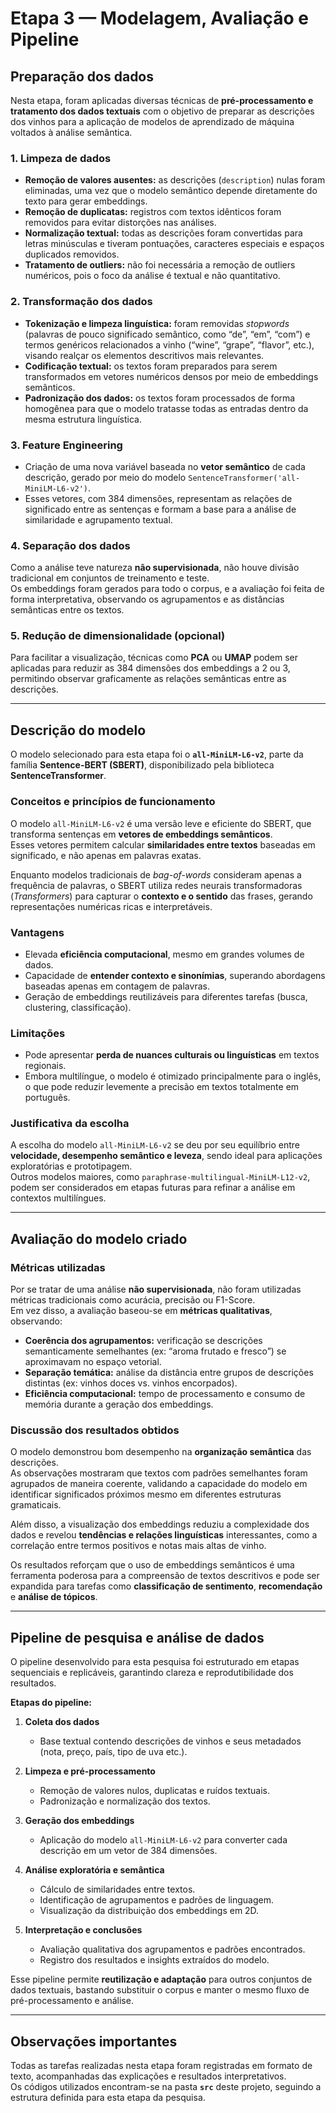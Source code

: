 # Etapa 3 — Modelagem, Avaliação e Pipeline

## Preparação dos dados

Nesta etapa, foram aplicadas diversas técnicas de **pré-processamento e tratamento dos dados textuais** com o objetivo de preparar as descrições dos vinhos para a aplicação de modelos de aprendizado de máquina voltados à análise semântica.

### 1. Limpeza de dados
- **Remoção de valores ausentes:** as descrições (`description`) nulas foram eliminadas, uma vez que o modelo semântico depende diretamente do texto para gerar embeddings.  
- **Remoção de duplicatas:** registros com textos idênticos foram removidos para evitar distorções nas análises.  
- **Normalização textual:** todas as descrições foram convertidas para letras minúsculas e tiveram pontuações, caracteres especiais e espaços duplicados removidos.  
- **Tratamento de outliers:** não foi necessária a remoção de outliers numéricos, pois o foco da análise é textual e não quantitativo.

### 2. Transformação dos dados
- **Tokenização e limpeza linguística:** foram removidas *stopwords* (palavras de pouco significado semântico, como “de”, “em”, “com”) e termos genéricos relacionados a vinho (“wine”, “grape”, “flavor”, etc.), visando realçar os elementos descritivos mais relevantes.  
- **Codificação textual:** os textos foram preparados para serem transformados em vetores numéricos densos por meio de embeddings semânticos.  
- **Padronização dos dados:** os textos foram processados de forma homogênea para que o modelo tratasse todas as entradas dentro da mesma estrutura linguística.

### 3. Feature Engineering
- Criação de uma nova variável baseada no **vetor semântico** de cada descrição, gerado por meio do modelo `SentenceTransformer('all-MiniLM-L6-v2')`.  
- Esses vetores, com 384 dimensões, representam as relações de significado entre as sentenças e formam a base para a análise de similaridade e agrupamento textual.

### 4. Separação dos dados
Como a análise teve natureza **não supervisionada**, não houve divisão tradicional em conjuntos de treinamento e teste.  
Os embeddings foram gerados para todo o corpus, e a avaliação foi feita de forma interpretativa, observando os agrupamentos e as distâncias semânticas entre os textos.

### 5. Redução de dimensionalidade (opcional)
Para facilitar a visualização, técnicas como **PCA** ou **UMAP** podem ser aplicadas para reduzir as 384 dimensões dos embeddings a 2 ou 3, permitindo observar graficamente as relações semânticas entre as descrições.

---

## Descrição do modelo

O modelo selecionado para esta etapa foi o **`all-MiniLM-L6-v2`**, parte da família **Sentence-BERT (SBERT)**, disponibilizado pela biblioteca **SentenceTransformer**.  

### Conceitos e princípios de funcionamento
O modelo `all-MiniLM-L6-v2` é uma versão leve e eficiente do SBERT, que transforma sentenças em **vetores de embeddings semânticos**.  
Esses vetores permitem calcular **similaridades entre textos** baseadas em significado, e não apenas em palavras exatas.  

Enquanto modelos tradicionais de *bag-of-words* consideram apenas a frequência de palavras, o SBERT utiliza redes neurais transformadoras (*Transformers*) para capturar o **contexto e o sentido** das frases, gerando representações numéricas ricas e interpretáveis.

### Vantagens
- Elevada **eficiência computacional**, mesmo em grandes volumes de dados.  
- Capacidade de **entender contexto e sinonímias**, superando abordagens baseadas apenas em contagem de palavras.  
- Geração de embeddings reutilizáveis para diferentes tarefas (busca, clustering, classificação).

### Limitações
- Pode apresentar **perda de nuances culturais ou linguísticas** em textos regionais.  
- Embora multilíngue, o modelo é otimizado principalmente para o inglês, o que pode reduzir levemente a precisão em textos totalmente em português.  

### Justificativa da escolha
A escolha do modelo `all-MiniLM-L6-v2` se deu por seu equilíbrio entre **velocidade, desempenho semântico e leveza**, sendo ideal para aplicações exploratórias e prototipagem.  
Outros modelos maiores, como `paraphrase-multilingual-MiniLM-L12-v2`, podem ser considerados em etapas futuras para refinar a análise em contextos multilíngues.

---

## Avaliação do modelo criado

### Métricas utilizadas

Por se tratar de uma análise **não supervisionada**, não foram utilizadas métricas tradicionais como acurácia, precisão ou F1-Score.  
Em vez disso, a avaliação baseou-se em **métricas qualitativas**, observando:

- **Coerência dos agrupamentos:** verificação se descrições semanticamente semelhantes (ex: “aroma frutado e fresco”) se aproximavam no espaço vetorial.  
- **Separação temática:** análise da distância entre grupos de descrições distintas (ex: vinhos doces vs. vinhos encorpados).  
- **Eficiência computacional:** tempo de processamento e  consumo de memória durante a geração dos embeddings.

### Discussão dos resultados obtidos

O modelo demonstrou bom desempenho na **organização semântica** das descrições.  
As observações mostraram que textos com padrões semelhantes foram agrupados de maneira coerente, validando a capacidade do modelo em identificar significados próximos mesmo em diferentes estruturas gramaticais.  

Além disso, a visualização dos embeddings reduziu a complexidade dos dados e revelou **tendências e relações linguísticas** interessantes, como a correlação entre termos positivos e notas mais altas de vinho.  

Os resultados reforçam que o uso de embeddings semânticos é uma ferramenta poderosa para a compreensão de textos descritivos e pode ser expandida para tarefas como **classificação de sentimento**, **recomendação** e **análise de tópicos**.

---

## Pipeline de pesquisa e análise de dados

O pipeline desenvolvido para esta pesquisa foi estruturado em etapas sequenciais e replicáveis, garantindo clareza e reprodutibilidade dos resultados.  

**Etapas do pipeline:**

1. **Coleta dos dados**  
   - Base textual contendo descrições de vinhos e seus metadados (nota, preço, país, tipo de uva etc.).  

2. **Limpeza e pré-processamento**  
   - Remoção de valores nulos, duplicatas e ruídos textuais.  
   - Padronização e normalização dos textos.

3. **Geração dos embeddings**  
   - Aplicação do modelo `all-MiniLM-L6-v2` para converter cada descrição em um vetor de 384 dimensões.

4. **Análise exploratória e semântica**  
   - Cálculo de similaridades entre textos.  
   - Identificação de agrupamentos e padrões de linguagem.  
   - Visualização da distribuição dos embeddings em 2D.

5. **Interpretação e conclusões**  
   - Avaliação qualitativa dos agrupamentos e padrões encontrados.  
   - Registro dos resultados e insights extraídos do modelo.

Esse pipeline permite **reutilização e adaptação** para outros conjuntos de dados textuais, bastando substituir o corpus e manter o mesmo fluxo de pré-processamento e análise.

---

## Observações importantes

Todas as tarefas realizadas nesta etapa foram registradas em formato de texto, acompanhadas das explicações e resultados interpretativos.  
Os códigos utilizados encontram-se na pasta **`src`** deste projeto, seguindo a estrutura definida para esta etapa da pesquisa.

